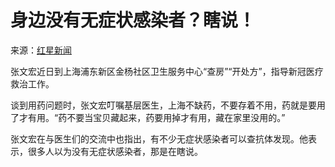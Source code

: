 # 身边没有无症状感染者？瞎说！

来源：[红星新闻](https://mp.weixin.qq.com/s?__biz=MzI3MTQzNjYxNw==&mid=2247704042&idx=1&sn=c7555ee636c0d50e711e7c5919b11b62&chksm=eacc43ccddbbcadaca3bb3515080be08fbaa87b3983a2924e0537a70c6e5d231ad1a8ee29e8b#rd)

张文宏近日到上海浦东新区金杨社区卫生服务中心“查房”“开处方”，指导新冠医疗救治工作。

谈到用药问题时，张文宏叮嘱基层医生，上海不缺药，不要存着不用，药就是要用了才有用。“药不要当宝贝藏起来，药要用掉才有用，藏在家里没用的。”

张文宏在与医生们的交流中也指出，有不少无症状感染者可以查抗体发现。他表示，很多人以为没有无症状感染者，那是在瞎说。
